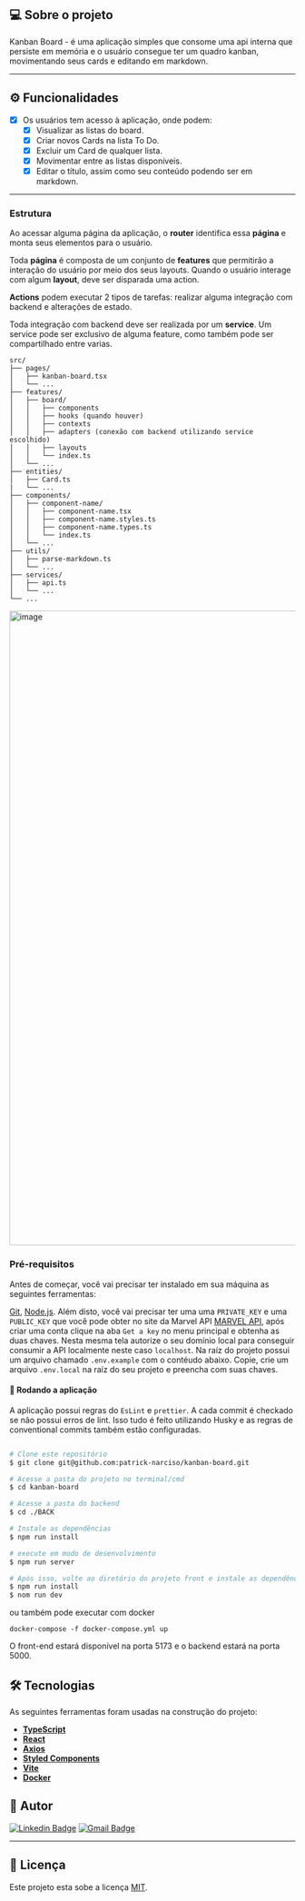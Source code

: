 ## 💻 Sobre o projeto

Kanban Board - é uma aplicação simples que consome uma api interna que persiste em memória e o usuário consegue ter um quadro kanban, movimentando seus cards e editando em markdown.

---

## ⚙️ Funcionalidades

- [x] Os usuários tem acesso à aplicação, onde podem:
  - [x] Visualizar as listas do board.
  - [x] Criar novos Cards na lista To Do.
  - [x] Excluir um Card de qualquer lista.
  - [x] Movimentar entre as listas disponíveis.
  - [x] Editar o título, assim como seu conteúdo podendo ser em markdown.

---


### Estrutura

Ao acessar alguma página da aplicação, o **router** identifica essa **página** e monta seus elementos para o usuário. 

Toda **página** é composta de um conjunto de **features** que permitirão a interação do usuário por meio dos seus layouts. Quando o usuário interage com algum **layout**, deve ser disparada uma action. 

**Actions** podem executar 2 tipos de tarefas: realizar alguma integração com backend e alterações de estado. 

Toda integração com backend deve ser realizada por um ********service********. Um service pode ser exclusivo de alguma feature, como também pode ser compartilhado entre varias.

```
src/
├── pages/
│   ├── kanban-board.tsx
│   └── ...
├── features/
│   ├── board/
│   │   ├── components
│   │   ├── hooks (quando houver)
│   │   ├── contexts
│   │   ├── adapters (conexão com backend utilizando service escolhido)
│   │   ├── layouts
│   │   └── index.ts
│   └── ...
├── entities/
│   ├── Card.ts
|   └── ...
├── components/
│   ├── component-name/
│   │   ├── component-name.tsx
│   │   ├── component-name.styles.ts
│   │   ├── component-name.types.ts
│   │   └── index.ts
│   └── ...
├── utils/
│   ├── parse-markdown.ts
│   └── ...
├── services/
│   ├── api.ts
│   └── ...
└── ...
```

<img width="1118" alt="image" src="https://github.com/patrick-narciso/kanban-board/assets/21373134/656c5d25-22b5-47d5-a033-0618df87d3d9">


### Pré-requisitos

Antes de começar, você vai precisar ter instalado em sua máquina as seguintes ferramentas:

[Git](https://git-scm.com), [Node.js](https://nodejs.org/en/). Além disto, você vai precisar ter uma uma `PRIVATE_KEY` e uma `PUBLIC_KEY` que você pode obter no site da Marvel API [MARVEL API](https://developer.marvel.com/), após criar uma conta clique na aba `Get a key` no menu principal e obtenha as duas chaves. Nesta mesma tela autorize o seu domínio local para conseguir consumir a API localmente neste caso `localhost`. Na raíz do projeto possui um arquivo chamado `.env.example` com o contéudo abaixo. Copie, crie um arquivo `.env.local` na raíz do seu projeto e preencha com suas chaves.

#### 🎲 Rodando a aplicação

A aplicação possui regras do `EsLint` e `prettier`. A cada commit é checkado se não possui erros de lint. Isso tudo é feito utilizando Husky e as regras de conventional commits também estão configuradas.


```bash

# Clone este repositório
$ git clone git@github.com:patrick-narciso/kanban-board.git

# Acesse a pasta do projeto no terminal/cmd
$ cd kanban-board

# Acesse a pasta do backend
$ cd ./BACK

# Instale as dependências
$ npm run install

# execute em modo de desenvolvimento
$ npm run server

# Após isso, volte ao diretório do projeto front e instale as dependências e execute o servidor
$ npm run install
$ nom run dev

```

ou também pode executar com docker

`docker-compose -f docker-compose.yml up`

O front-end estará disponível na porta 5173 e o backend estará na porta 5000.

## 🛠 Tecnologias

As seguintes ferramentas foram usadas na construção do projeto:

- **[TypeScript](https://www.typescriptlang.org/)**
- **[React](https://react.dev/)**
- **[Axios](https://github.com/axios/axios)**
- **[Styled Components](https://styled-components.com/)**
- **[Vite](https://vitejs.dev/)**
- **[Docker](https://www.docker.com/)**

## 🦸 Autor

[![Linkedin Badge](https://img.shields.io/badge/-Patrick-blue?style=flat-square&logo=Linkedin&logoColor=white&link=https://www.linkedin.com/in/patricknarciso/)](https://www.linkedin.com/in/patricknarciso/)
[![Gmail Badge](https://img.shields.io/badge/-patrick.ncsilva@gmail.com-c14438?style=flat-square&logo=Gmail&logoColor=white&link=mailto:patrick.ncsilva@gmail.com)](mailto:tgmarinho@gmail.com)

---

## 📝 Licença

Este projeto esta sobe a licença [MIT](./LICENSE).
